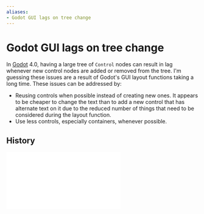 ```yaml
---
aliases:
- Godot GUI lags on tree change
---
```


# Godot GUI lags on tree change

In [Godot](godot.md) 4.0, having a large tree of `Control` nodes can result in lag whenever new control nodes are added or removed from the tree. I'm guessing these issues are a result of Godot's GUI layout functions taking a long time. These issues can be addressed by:

- Reusing controls when possible instead of creating new ones. It appears to be cheaper to change the text than to add a new control that has alternate text on it due to the reduced number of things that need to be considered during the layout function.
- Use less controls, especially containers, whenever possible.

## History

![20240530_172341](../entries/20240530_172341.md)
